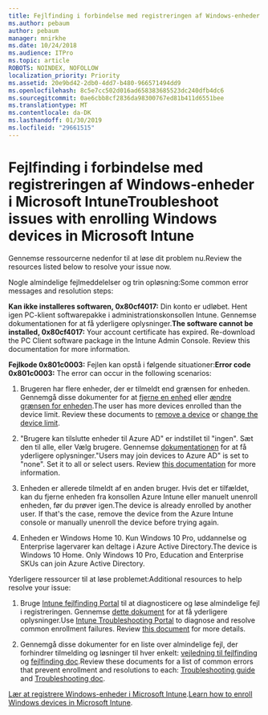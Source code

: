 ```yaml
---
title: Fejlfinding i forbindelse med registreringen af Windows-enheder i Microsoft Intune
ms.author: pebaum
author: pebaum
manager: mnirkhe
ms.date: 10/24/2018
ms.audience: ITPro
ms.topic: article
ROBOTS: NOINDEX, NOFOLLOW
localization_priority: Priority
ms.assetid: 20e9bd42-2db0-4dd7-b480-966571494dd9
ms.openlocfilehash: 8c5e7cc502d016ad658383685523dc240dfb4dc6
ms.sourcegitcommit: 0ae6cbb8cf2836da98300767ed81b411d6551bee
ms.translationtype: MT
ms.contentlocale: da-DK
ms.lasthandoff: 01/30/2019
ms.locfileid: "29661515"
---
```

# <a name="troubleshoot-issues-with-enrolling-windows-devices-in-microsoft-intune"></a><span data-ttu-id="08991-102">Fejlfinding i forbindelse med registreringen af Windows-enheder i Microsoft Intune</span><span class="sxs-lookup"><span data-stu-id="08991-102">Troubleshoot issues with enrolling Windows devices in Microsoft Intune</span></span>

<span data-ttu-id="08991-103">Gennemse ressourcerne nedenfor til at løse dit problem nu.</span><span class="sxs-lookup"><span data-stu-id="08991-103">Review the resources listed below to resolve your issue now.</span></span> 
  
<span data-ttu-id="08991-104">Nogle almindelige fejlmeddelelser og trin opløsning:</span><span class="sxs-lookup"><span data-stu-id="08991-104">Some common error messages and resolution steps:</span></span>
  
 <span data-ttu-id="08991-p101">**Kan ikke installeres softwaren, 0x80cf4017:** Din konto er udløbet. Hent igen PC-klient softwarepakke i administrationskonsollen Intune. Gennemse dokumentationen for at få yderligere oplysninger.</span><span class="sxs-lookup"><span data-stu-id="08991-p101">**The software cannot be installed, 0x80cf4017:** Your account certificate has expired. Re-download the PC Client software package in the Intune Admin Console. Review this documentation for more information.</span></span> 
  
 <span data-ttu-id="08991-108">**Fejlkode 0x801c0003:** Fejlen kan opstå i følgende situationer:</span><span class="sxs-lookup"><span data-stu-id="08991-108">**Error code 0x801c0003:** The error can occur in the following scenarios:</span></span> 
  
1. <span data-ttu-id="08991-p102">Brugeren har flere enheder, der er tilmeldt end grænsen for enheden. Gennemgå disse dokumenter for at [fjerne en enhed](https://docs.microsoft.com/intune/devices-wipe) eller [ændre grænsen for enheden](https://docs.microsoft.com/intune/enrollment-restrictions-set#set-device-limit-restrictions).</span><span class="sxs-lookup"><span data-stu-id="08991-p102">The user has more devices enrolled than the device limit. Review these documents to [remove a device](https://docs.microsoft.com/intune/devices-wipe) or [change the device limit](https://docs.microsoft.com/intune/enrollment-restrictions-set#set-device-limit-restrictions).</span></span>
    
2. <span data-ttu-id="08991-p103">"Brugere kan tilslutte enheder til Azure AD" er indstillet til "ingen". Sæt den til alle, eller Vælg brugere. Gennemse [dokumentationen](https://docs.microsoft.com/azure/active-directory/device-management-azure-portal#configure-device-settings) for at få yderligere oplysninger.</span><span class="sxs-lookup"><span data-stu-id="08991-p103">"Users may join devices to Azure AD" is set to "none". Set it to all or select users. Review [this documentation](https://docs.microsoft.com/azure/active-directory/device-management-azure-portal#configure-device-settings) for more information.</span></span> 
    
3. <span data-ttu-id="08991-p104">Enheden er allerede tilmeldt af en anden bruger. Hvis det er tilfældet, kan du fjerne enheden fra konsollen Azure Intune eller manuelt unenroll enheden, før du prøver igen.</span><span class="sxs-lookup"><span data-stu-id="08991-p104">The device is already enrolled by another user. If that's the case, remove the device from the Azure Intune console or manually unenroll the device before trying again.</span></span>
    
4. <span data-ttu-id="08991-p105">Enheden er Windows Home 10. Kun Windows 10 Pro, uddannelse og Enterprise lagervarer kan deltage i Azure Active Directory.</span><span class="sxs-lookup"><span data-stu-id="08991-p105">The device is Windows 10 Home. Only Windows 10 Pro, Education and Enterprise SKUs can join Azure Active Directory.</span></span>
    
<span data-ttu-id="08991-118">Yderligere ressourcer til at løse problemet:</span><span class="sxs-lookup"><span data-stu-id="08991-118">Additional resources to help resolve your issue:</span></span>
  
1. <span data-ttu-id="08991-p106">Bruge [Intune fejlfinding Portal](https://devicemanagement.microsoft.com/#blade/Microsoft_Intune_DeviceSettings/TroubleshootBlade) til at diagnosticere og løse almindelige fejl i registreringen. Gennemse [dette dokument](https://docs.microsoft.com/intune/help-desk-operators) for at få yderligere oplysninger.</span><span class="sxs-lookup"><span data-stu-id="08991-p106">Use [Intune Troubleshooting Portal](https://devicemanagement.microsoft.com/#blade/Microsoft_Intune_DeviceSettings/TroubleshootBlade) to diagnose and resolve common enrollment failures. Review [this document](https://docs.microsoft.com/intune/help-desk-operators) for more details.</span></span> 
    
2. <span data-ttu-id="08991-121">Gennemgå disse dokumenter for en liste over almindelige fejl, der forhindrer tilmelding og løsninger til hver enkelt: [vejledning til fejlfinding](https://support.microsoft.com/help/4089533/troubleshooting-windows-device-enrollment-problems-in-microsoft-intune) og [fejlfinding doc](https://docs.microsoft.com/intune-classic/troubleshoot/troubleshoot-device-enrollment-in-intune).</span><span class="sxs-lookup"><span data-stu-id="08991-121">Review these documents for a list of common errors that prevent enrollment and resolutions to each: [Troubleshooting guide](https://support.microsoft.com/help/4089533/troubleshooting-windows-device-enrollment-problems-in-microsoft-intune) and [Troubleshooting doc](https://docs.microsoft.com/intune-classic/troubleshoot/troubleshoot-device-enrollment-in-intune).</span></span>
    
<span data-ttu-id="08991-122">[Lær at registrere Windows-enheder i Microsoft Intune](https://docs.microsoft.com/intune/windows-enroll).</span><span class="sxs-lookup"><span data-stu-id="08991-122">[Learn how to enroll Windows devices in Microsoft Intune](https://docs.microsoft.com/intune/windows-enroll).</span></span>
  

